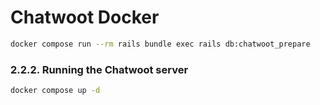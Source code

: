 # Chatwoot Docker
```bash
docker compose run --rm rails bundle exec rails db:chatwoot_prepare
```

### 2.2.2. Running the Chatwoot server
```bash
docker compose up -d
```